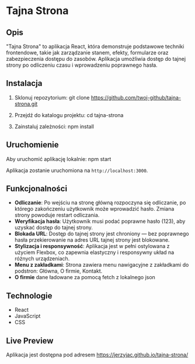 # Tajna Strona

## Opis

"Tajna Strona" to aplikacja React, która demonstruje podstawowe techniki frontendowe, takie jak zarządzanie stanem, efekty, formularze oraz zabezpieczenia dostępu do zasobów. Aplikacja umożliwia dostęp do tajnej strony po odliczeniu czasu i wprowadzeniu poprawnego hasła.

## Instalacja

1. Sklonuj repozytorium:
   git clone https://github.com/twoj-github/tajna-strona.git

2. Przejdź do katalogu projektu:
   cd tajna-strona

3. Zainstaluj zależności:
   npm install

## Uruchomienie

Aby uruchomić aplikację lokalnie:
npm start

Aplikacja zostanie uruchomiona na `http://localhost:3000`.

## Funkcjonalności

- **Odliczanie**: Po wejściu na stronę główną rozpoczyna się odliczanie, po którego zakończeniu użytkownik może wprowadzić hasło. Zmiana strony powoduje restart odliczania.
- **Weryfikacja hasła**: Użytkownik musi podać poprawne hasło (123), aby uzyskać dostęp do tajnej strony.
- **Blokada URL**: Dostęp do tajnej strony jest chroniony — bez poprawnego hasła przekierowanie na adres URL tajnej strony jest blokowane.
- **Stylizacja i responsywność**: Aplikacja jest w pełni ostylowana z użyciem Flexbox, co zapewnia elastyczny i responsywny układ na różnych urządzeniach.
- **Menu z zakładkami**: Strona zawiera menu nawigacyjne z zakładkami do podstron: Główna, O firmie, Kontakt.
- **O firmie** dane ładowane za pomocą fetch z lokalnego json

## Technologie

- React
- JavaScript
- CSS

## Live Preview

Aplikacja jest dostępna pod adresem https://jerzyjac.github.io/tajna-strona/
